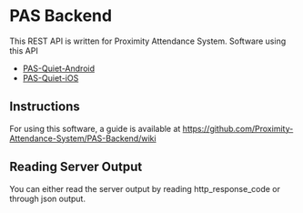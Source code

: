 # PAS Backend

This REST API is written for Proximity Attendance System. Software using this API

* [PAS-Quiet-Android](https://github.com/Proximity-Attendance-System/PAS-Quiet-Android)
* [PAS-Quiet-iOS](https://github.com/Proximity-Attendance-System/PAS-Quiet-iOS)


## Instructions

For using this software, a guide is available at https://github.com/Proximity-Attendance-System/PAS-Backend/wiki


## Reading Server Output

You can either read the server output by reading http_response_code or through json output.


 
